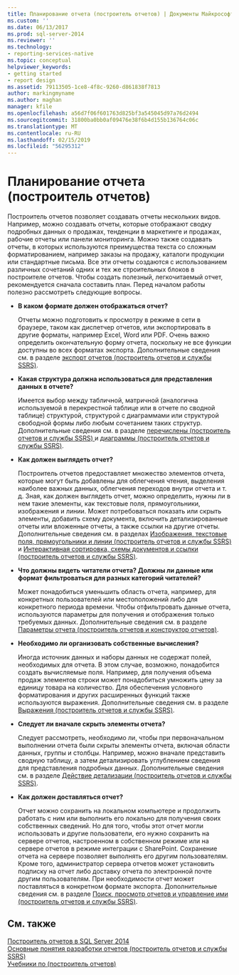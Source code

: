 ```yaml
---
title: Планирование отчета (построитель отчетов) | Документы Майкрософт
ms.custom: ''
ms.date: 06/13/2017
ms.prod: sql-server-2014
ms.reviewer: ''
ms.technology:
- reporting-services-native
ms.topic: conceptual
helpviewer_keywords:
- getting started
- report design
ms.assetid: 79113505-1ce8-4f8c-9260-d861838f7813
author: markingmyname
ms.author: maghan
manager: kfile
ms.openlocfilehash: a56d7f06f601763d825bf3a545045d97a76d2494
ms.sourcegitcommit: 31800ba0bb0af09476e38f6b4d155b136764c06c
ms.translationtype: MT
ms.contentlocale: ru-RU
ms.lasthandoff: 02/15/2019
ms.locfileid: "56295312"
---
```

# <a name="planning-a-report-report-builder"></a>Планирование отчета (построитель отчетов)
  Построитель отчетов позволяет создавать отчеты нескольких видов. Например, можно создавать отчеты, которые отображают сводку подробных данных о продажах, тенденции в маркетинге и продажах, рабочие отчеты или панели мониторинга. Можно также создавать отчеты, в которых используются преимущества текста со сложным форматированием, например заказы на продажу, каталоги продукции или стандартные письма. Все эти отчеты создаются с использованием различных сочетаний одних и тех же строительных блоков в построителе отчетов. Чтобы создать полезный, легкочитаемый отчет, рекомендуется сначала составить план. Перед началом работы полезно рассмотреть следующие вопросы.  
  
-   **В каком формате должен отображаться отчет?**  
  
     Отчеты можно подготовить к просмотру в режиме в сети в браузере, таком как диспетчер отчетов, или экспортировать в другие форматы, например Excel, Word или PDF. Очень важно определить окончательную форму отчета, поскольку не все функции доступны во всех форматах экспорта. Дополнительные сведения см. в разделе [экспорт отчетов &#40;построитель отчетов и службы SSRS&#41;](../report-builder/export-reports-report-builder-and-ssrs.md).  
  
-   **Какая структура должна использоваться для представления данных в отчете?**  
  
     Имеется выбор между табличной, матричной (аналогична используемой в перекрестной таблице или в отчете по сводной таблице) структурой, структурой с диаграммами или структурой свободной формы либо любым сочетанием таких структур. Дополнительные сведения см. в разделе [перечислены &#40;построитель отчетов и службы SSRS&#41; ](tables-matrices-and-lists-report-builder-and-ssrs.md) и [диаграммы &#40;построитель отчетов и службы SSRS&#41;](charts-report-builder-and-ssrs.md).  
  
-   **Как должен выглядеть отчет?**  
  
     Построитель отчетов предоставляет множество элементов отчета, которые могут быть добавлены для облегчения чтения, выделения наиболее важных данных, облегчения переходов внутри отчета и т. д. Зная, как должен выглядеть отчет, можно определить, нужны ли в нем такие элементы, как текстовые поля, прямоугольники, изображения и линии. Может потребоваться показать или скрыть элементы, добавить схему документа, включить детализированные отчеты или вложенные отчеты, а также ссылки на другие отчеты. Дополнительные сведения см. в разделах [Изображения, текстовые поля, прямоугольники и линии (построитель отчетов и службы SSRS)](rectangles-and-lines-report-builder-and-ssrs.md) и [Интерактивная сортировка, схемы документов и ссылки (построитель отчетов и службы SSRS)](interactive-sort-document-maps-and-links-report-builder-and-ssrs.md).  
  
-   **Что должны видеть читатели отчета? Должны ли данные или формат фильтроваться для разных категорий читателей?**  
  
     Может понадобиться уменьшить область отчета, например, для конкретных пользователей или местоположений либо для конкретного периода времени. Чтобы отфильтровать данные отчета, используются параметры для получения и отображения только требуемых данных. Дополнительные сведения см. в разделе [Параметры отчета (построитель отчетов и конструктор отчетов)](report-parameters-report-builder-and-report-designer.md).  
  
-   **Необходимо ли организовать собственные вычисления?**  
  
     Иногда источник данных и наборы данных не содержат полей, необходимых для отчета. В этом случае, возможно, понадобится создать вычисляемые поля. Например, для получения объема продаж элементов строки может понадобиться умножить цену за единицу товара на количество. Для обеспечения условного форматирования и других расширенных функций также используются выражения. Дополнительные сведения см. в разделе [Выражения (построитель отчетов и службы SSRS)](expressions-report-builder-and-ssrs.md).  
  
-   **Следует ли вначале скрыть элементы отчета?**  
  
     Следует рассмотреть, необходимо ли, чтобы при первоначальном выполнении отчета были скрыты элементы отчета, включая области данных, группы и столбцы. Например, можно вначале представить сводную таблицу, а затем детализировать углублением сведения для представления подробных данных. Дополнительные сведения см. в разделе [Действие детализации (построитель отчетов и службы SSRS)](drilldown-action-report-builder-and-ssrs.md).  
  
-   **Как должен доставляться отчет?**  
  
     Отчет можно сохранить на локальном компьютере и продолжить работать с ним или выполнить его локально для получения своих собственных сведений. Но для того, чтобы этот отчет могли использовать и другие пользователи, его нужно сохранить на сервере отчетов, настроенном в собственном режиме или на сервере отчетов в режиме интеграции с SharePoint. Сохранение отчета на сервере позволяет выполнять его другим пользователям. Кроме того, администратор сервера отчетов может установить подписку на отчет либо доставку отчета по электронной почте другим пользователям. При необходимости отчет может поставляться в конкретном формате экспорта. Дополнительные сведения см. в разделе [Поиск, просмотр отчетов и управление ими (построитель отчетов и службы SSRS)](../report-builder/finding-viewing-and-managing-reports-report-builder-and-ssrs.md).  
  
## <a name="see-also"></a>См. также  
 [Построитель отчетов в SQL Server 2014](../report-builder/report-builder-in-sql-server-2016.md)   
 [Основные понятия разработки отчетов (построитель отчетов и службы SSRS)](report-authoring-concepts-report-builder-and-ssrs.md)   
 [Учебники по &#40;построитель отчетов&#41;](../report-builder-tutorials.md)  
  
  
